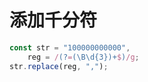 # 添加千分符

```js
const str = "100000000000",
    reg = /(?=(\B\d{3})+$)/g;
str.replace(reg, ",");
```

